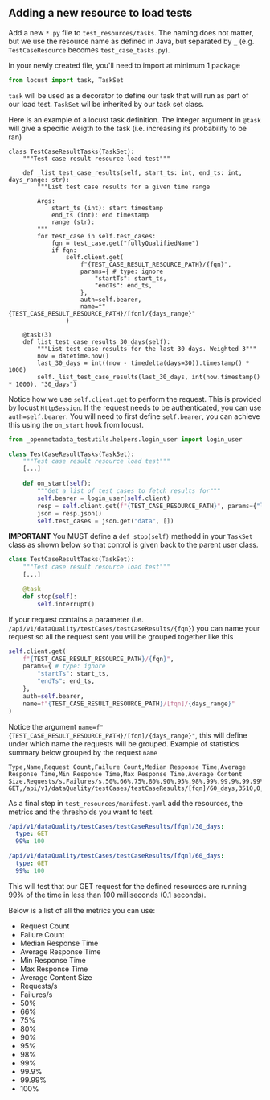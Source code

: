 ## Adding a new resource to load tests
Add a new `*.py` file to `test_resources/tasks`. The naming does not matter, but we use the resource name as defined in Java, but separated by `_` (e.g. `TestCaseResource` becomes `test_case_tasks.py`).

In your newly created file, you'll need to import at minimum 1 package
```python
from locust import task, TaskSet
```
`task` will be used as a decorator to define our task that will run as part of our load test. `TaskSet` wil be inherited by our task set class.

Here is an example of a locust task definition. The integer argument in `@task` will give a specific weigth to the task (i.e. increasing its probability to be ran)
```
class TestCaseResultTasks(TaskSet):
    """Test case result resource load test"""

    def _list_test_case_results(self, start_ts: int, end_ts: int, days_range: str):
        """List test case results for a given time range

        Args:
            start_ts (int): start timestamp
            end_ts (int): end timestamp
            range (str): 
        """
        for test_case in self.test_cases:
            fqn = test_case.get("fullyQualifiedName")
            if fqn:
                self.client.get(
                    f"{TEST_CASE_RESULT_RESOURCE_PATH}/{fqn}",
                    params={ # type: ignore
                        "startTs": start_ts,
                        "endTs": end_ts,
                    },
                    auth=self.bearer,
                    name=f"{TEST_CASE_RESULT_RESOURCE_PATH}/[fqn]/{days_range}"
                )

    @task(3)
    def list_test_case_results_30_days(self):
        """List test case results for the last 30 days. Weighted 3"""
        now = datetime.now()
        last_30_days = int((now - timedelta(days=30)).timestamp() * 1000)
        self._list_test_case_results(last_30_days, int(now.timestamp() * 1000), "30_days")
```

Notice how we use `self.client.get` to perform the request. This is provided by locust `HttpSession`. If the request needs to be authenticated, you can use `auth=self.bearer`. You will need to first define `self.bearer`, you can achieve this using the `on_start` hook from locust.

```python
from _openmetadata_testutils.helpers.login_user import login_user

class TestCaseResultTasks(TaskSet):
    """Test case result resource load test"""
    [...]

    def on_start(self):
        """Get a list of test cases to fetch results for"""
        self.bearer = login_user(self.client)
        resp = self.client.get(f"{TEST_CASE_RESOURCE_PATH}", params={"limit": 100}, auth=self.bearer)
        json = resp.json()
        self.test_cases = json.get("data", [])
```

**IMPORTANT**
You MUST define a `def stop(self)` methodd in your `TaskSet` class as shown below so that control is given back to the parent user class.

```python
class TestCaseResultTasks(TaskSet):
    """Test case result resource load test"""
    [...]

    @task
    def stop(self):
        self.interrupt()
```
 
If your request contains a parameter (i.e. `/api/v1/dataQuality/testCases/testCaseResults/{fqn}`) you can name your request so all the request sent you will be grouped together like this

```python
self.client.get(
    f"{TEST_CASE_RESULT_RESOURCE_PATH}/{fqn}",
    params={ # type: ignore
        "startTs": start_ts,
        "endTs": end_ts,
    },
    auth=self.bearer,
    name=f"{TEST_CASE_RESULT_RESOURCE_PATH}/[fqn]/{days_range}"
)
```

Notice the argument `name=f"{TEST_CASE_RESULT_RESOURCE_PATH}/[fqn]/{days_range}"`, this will define under which name the requests will be grouped. Example of statistics summary below grouped by the request `name`

```csv
Type,Name,Request Count,Failure Count,Median Response Time,Average Response Time,Min Response Time,Max Response Time,Average Content Size,Requests/s,Failures/s,50%,66%,75%,80%,90%,95%,98%,99%,99.9%,99.99%,100%
GET,/api/v1/dataQuality/testCases/testCaseResults/[fqn]/60_days,3510,0,13,16.2354597524217,5.146791999997902,100.67633299999557,84567.57407407407,49.30531562959204,0.0,13,17,20,21,28,35,45,56,92,100,100
```

As a final step in `test_resources/manifest.yaml` add the resources, the metrics and the thresholds you want to test.

```yaml
/api/v1/dataQuality/testCases/testCaseResults/[fqn]/30_days:
  type: GET
  99%: 100

/api/v1/dataQuality/testCases/testCaseResults/[fqn]/60_days:
  type: GET
  99%: 100
```

This will test that our GET request for the defined resources are running 99% of the time in less than 100 milliseconds (0.1 seconds).

Below is a list of all the metrics you can use:
- Request Count
- Failure Count
- Median Response Time
- Average Response Time
- Min Response Time
- Max Response Time
- Average Content Size
- Requests/s
- Failures/s
- 50%
- 66%
- 75%
- 80%
- 90%
- 95%
- 98%
- 99%
- 99.9%
- 99.99%
- 100%
